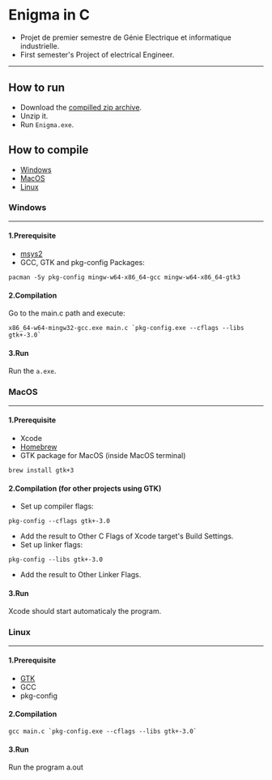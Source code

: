 # Enigma in C
- Projet de premier semestre de Génie Electrique et informatique industrielle.
- First semester's Project of electrical Engineer.
------

## How to run
- Download the [compilled zip archive](https://github.com/Ectalite/Enigma/releases).
- Unzip it. 
- Run `Enigma.exe`.

## How to compile
- [Windows](#windows)
- [MacOS](#macos)
- [Linux](#linux)
### <a name="windows"></a>Windows
---
#### 1.Prerequisite 
- [msys2](https://www.msys2.org)
- GCC, GTK and pkg-config Packages:
```
pacman -Sy pkg-config mingw-w64-x86_64-gcc mingw-w64-x86_64-gtk3
```
#### 2.Compilation
Go to the main.c path and execute:
```
x86_64-w64-mingw32-gcc.exe main.c `pkg-config.exe --cflags --libs gtk+-3.0`
```
#### 3.Run
Run the `a.exe`.

### <a name="macos"></a>MacOS
---
#### 1.Prerequisite 
- Xcode
- [Homebrew](https://brew.sh)
- GTK package for MacOS (inside MacOS terminal)
```
brew install gtk+3
```
#### 2.Compilation (for other projects using GTK)
 - Set up compiler flags: 
 ```
 pkg-config --cflags gtk+-3.0
 ```
 - Add the result to Other C Flags of Xcode target's Build Settings.
 - Set up linker flags:
 ```
 pkg-config --libs gtk+-3.0
 ```
 - Add the result to Other Linker Flags.
#### 3.Run
Xcode should start automaticaly the program.

### <a name="linux"></a>Linux
---
#### 1.Prerequisite 
- [GTK](https://www.gtk.org) 
- GCC
- pkg-config
#### 2.Compilation
```
gcc main.c `pkg-config.exe --cflags --libs gtk+-3.0`
```
#### 3.Run
Run the program a.out
